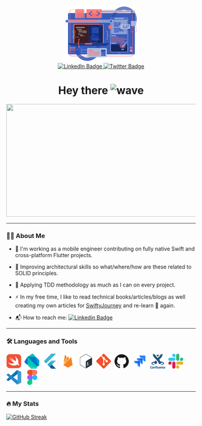 <!-- Header section -->

<div id="header" align="center">
  <img src="assets/swift-ui-icon.png" width="200"/>

  <div id="badges">
    <a href="https://www.linkedin.com/in/juanfranciscodoradotorres">
      <img src="https://img.shields.io/badge/-LinkedIn-blue?style=for-the-badge&logo=LinkedIn" alt="LinkedIn Badge"/>
    </a>
    <a href="https://twitter.com/jfdoradotr">
      <img src="https://img.shields.io/badge/-Twitter-blue?style=for-the-badge&logo=Twitter" alt="Twitter Badge"/>
    </a>
  </div>

  <!-- Profile views -->
  <!-- <img src="https://komarev.com/ghpvc/?username=jfdoradotr&style=flat-square&color=blue" alt=""/> -->

  <h1>
  Hey there
  <img src="https://tenor.com/view/dm4uz3-foekoe-foekoe-gaming-the-greenscreen-room-emoji-gif-21042583.gif" alt="wave" width="30px">
  </h1>
</div>

<!-- Banner section -->

<div align="center">
  <img src="assets/_desk.gif" width="600" height="300"/>
</div>

<!-- About me section -->

---

### 👨‍💻 About Me

- 🔭 I'm working as a mobile engineer contributing on fully native Swift and cross-platform Flutter projects.

- 🌱 Improving architectural skills so what/where/how are these related to SOLID principles.

- 🧪 Applying TDD methodology as much as I can on every project.

- ⚡️ In my free time, I like to read technical books/articles/blogs as well creating my own articles for [SwiftyJourney](https://swiftyjourney.com) and re-learn 🎸 again.

- 📬 How to reach me: [![Linkedin Badge](https://img.shields.io/badge/-jfdoradotr-blue?logo=Twitter&logoColor=white)](https://twitter.com/jfdoradotr)

---

<!-- Languages and tools section -->

### 🛠 Languages and Tools

<div>
  <img src="https://github.com/devicons/devicon/blob/master/icons/swift/swift-original.svg" title="Swift" alt="Swift" width="40" height="40"/>&nbsp;
  <img src="https://github.com/devicons/devicon/blob/master/icons/dart/dart-original.svg" title="Dart" alt="Dart" width="40" height="40"/>&nbsp;
  <img src="https://github.com/devicons/devicon/blob/master/icons/flutter/flutter-original.svg" title="Flutter" alt="Flutter" width="40" height="40"/>&nbsp;
  <img src="https://github.com/devicons/devicon/blob/master/icons/firebase/firebase-plain.svg" title="Firebase" alt="Firebase" width="40" height="40"/>&nbsp;
  <img src="https://github.com/devicons/devicon/blob/master/icons/bash/bash-original.svg" title="Bash" alt="Bash" width="40" height="40"/>&nbsp;
  <img src="https://github.com/devicons/devicon/blob/master/icons/git/git-original.svg" title="Git" alt="Git" width="40" height="40"/>&nbsp;
  <img src="https://github.com/devicons/devicon/blob/master/icons/github/github-original.svg" title="Github" alt="Github" width="40" height="40"/>&nbsp;
  <img src="https://github.com/devicons/devicon/blob/master/icons/jira/jira-original.svg" title="Jira" alt="Jira" width="40" height="40"/>&nbsp;
  <img src="https://github.com/devicons/devicon/blob/master/icons/confluence/confluence-original-wordmark.svg" title="Confluence" alt="Confluence" width="40" height="40"/>&nbsp;
  <img src="https://github.com/devicons/devicon/blob/master/icons/slack/slack-original.svg" title="Slack" alt="Slack" width="40" height="40"/>&nbsp;
  <img src="https://github.com/devicons/devicon/blob/master/icons/vscode/vscode-original.svg" title="VSCode" alt="VSCode" width="40" height="40"/>&nbsp;
  <img src="https://github.com/devicons/devicon/blob/master/icons/figma/figma-original.svg" title="Figma" alt="Figma" width="40" height="40"/>
</div>

---

<!-- My Stats -->

### 🔥 My Stats

[![GitHub Streak](http://github-readme-streak-stats.herokuapp.com?user=jfdoradotr&theme=dark&background=000000)](https://git.io/streak-stats)

